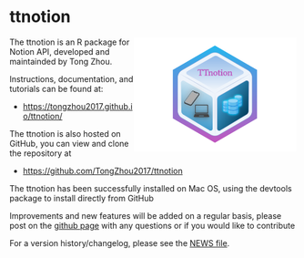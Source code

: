 # ttnotion

<a href="https://tongzhou2017.github.io/ttnotion/"><img src="https://github.com/TongZhou2017/ttnotion/blob/main/docs/ttnotion_logo.png" height="200" align="right" /></a>

The ttnotion is an R package for Notion API, developed and maintainded by Tong Zhou.

Instructions, documentation, and tutorials can be found at:

* https://tongzhou2017.github.io/ttnotion/

The ttnotion is also hosted on GitHub, you can view and clone the repository at

* https://github.com/TongZhou2017/ttnotion

The ttnotion has been successfully installed on Mac OS, using the devtools package to install directly from GitHub

Improvements and new features will be added on a regular basis, please post on the [github page](https://github.com/TongZhou2017/ttnotion) with any questions or if you would like to contribute

For a version history/changelog, please see the [NEWS file]().
